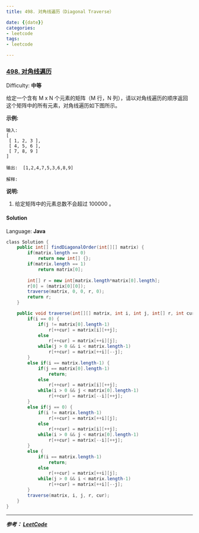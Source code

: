 ```yaml
---
title: 498. 对角线遍历（Diagonal Traverse）

date: {{date}}
categories:
- leetcode
tags:
- leetcode

---
```

### [498\. 对角线遍历](https://leetcode-cn.com/problems/diagonal-traverse/)

Difficulty: **中等**


给定一个含有 M x N 个元素的矩阵（M 行，N 列），请以对角线遍历的顺序返回这个矩阵中的所有元素，对角线遍历如下图所示。

**示例:**

```
输入:
[
 [ 1, 2, 3 ],
 [ 4, 5, 6 ],
 [ 7, 8, 9 ]
]

输出:  [1,2,4,7,5,3,6,8,9]

解释:

```

**说明:**

1.  给定矩阵中的元素总数不会超过 100000 。


#### Solution

Language: **Java**

```java
​class Solution {
    public int[] findDiagonalOrder(int[][] matrix) {
        if(matrix.length == 0)
            return new int[] {};
        if(matrix.length == 1) 
            return matrix[0];
        
        int[] r = new int[matrix.length*matrix[0].length];
        r[0] = (matrix[0][0]);
        traverse(matrix, 0, 0, r, 0);
        return r;
    }

    public void traverse(int[][] matrix, int i, int j, int[] r, int cur) {  
        if(i == 0) {
            if(j != matrix[0].length-1)
                r[++cur] = matrix[i][++j];
            else
                r[++cur] = matrix[++i][j];
            while(j > 0 && i < matrix.length-1)
                r[++cur] = matrix[++i][--j];
        }
        else if(i == matrix.length-1) {
            if(j == matrix[0].length-1)
                return;
            else
                r[++cur] = matrix[i][++j];
            while(i > 0 && j < matrix[0].length-1)
                r[++cur] = matrix[--i][++j];
        }
        else if(j == 0) {
            if(i != matrix.length-1)
                r[++cur] = matrix[++i][j];
            else
                r[++cur] = matrix[i][++j];
            while(i > 0 && j < matrix[0].length-1)
                r[++cur] = matrix[--i][++j];
        }
        else {
            if(i == matrix.length-1)
                return;
            else
                r[++cur] = matrix[++i][j];
            while(j > 0 && i < matrix.length-1)
                r[++cur] = matrix[++i][--j];
        }
        traverse(matrix, i, j, r, cur);
    }
}
```



---
***参考：
[LeetCode](https://leetcode-cn.com/problems/diagonal-traverse/)***
